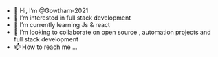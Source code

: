 - 👋 Hi, I’m @Gowtham-2021
- 👀 I’m interested in full stack development
- 🌱 I’m currently learning Js & react
- 💞️ I’m looking to collaborate on open source , automation projects and full stack development
- 📫 How to reach me ...

<!---
Gowtham-2021/Gowtham-2021 is a ✨ special ✨ repository because its `README.md` (this file) appears on your GitHub profile.
You can click the Preview link to take a look at your changes.
--->

